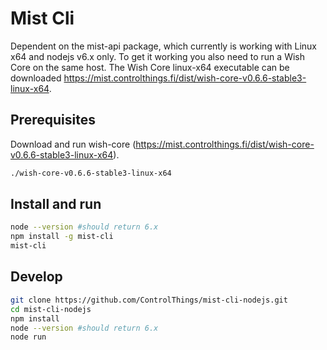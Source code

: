 # Mist Cli

Dependent on the mist-api package, which currently is working with Linux x64 and nodejs v6.x only. To get it working you also need to run a Wish Core on the same host. The Wish Core linux-x64 executable can be downloaded https://mist.controlthings.fi/dist/wish-core-v0.6.6-stable3-linux-x64.

## Prerequisites

Download and run wish-core (https://mist.controlthings.fi/dist/wish-core-v0.6.6-stable3-linux-x64).

```sh
./wish-core-v0.6.6-stable3-linux-x64
```

## Install and run

```sh
node --version #should return 6.x
npm install -g mist-cli
mist-cli
```

## Develop

```sh
git clone https://github.com/ControlThings/mist-cli-nodejs.git
cd mist-cli-nodejs
npm install
node --version #should return 6.x
node run
```


